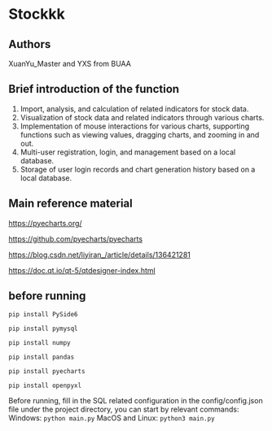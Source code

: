 # Stockkk

## Authors

XuanYu_Master and YXS from BUAA

## Brief introduction of the function

1. Import, analysis, and calculation of related indicators for stock data.
2. Visualization of stock data and related indicators through various charts.
3. Implementation of mouse interactions for various charts, supporting functions such as viewing values, dragging charts, and zooming in and out.
4. Multi-user registration, login, and management based on a local database.
5. Storage of user login records and chart generation history based on a local database.

## Main reference material

https://pyecharts.org/

https://github.com/pyecharts/pyecharts

https://blog.csdn.net/liyiran_/article/details/136421281

https://doc.qt.io/qt-5/qtdesigner-index.html

## before running

`pip install PySide6`

`pip install pymysql`

`pip install numpy`

`pip install pandas`

`pip install pyecharts`

`pip install openpyxl`

Before running, fill in the SQL related configuration in the config/config.json file under the project directory, you can start by relevant commands:
Windows:	`python main.py`
MacOS and Linux:	 `python3 main.py`